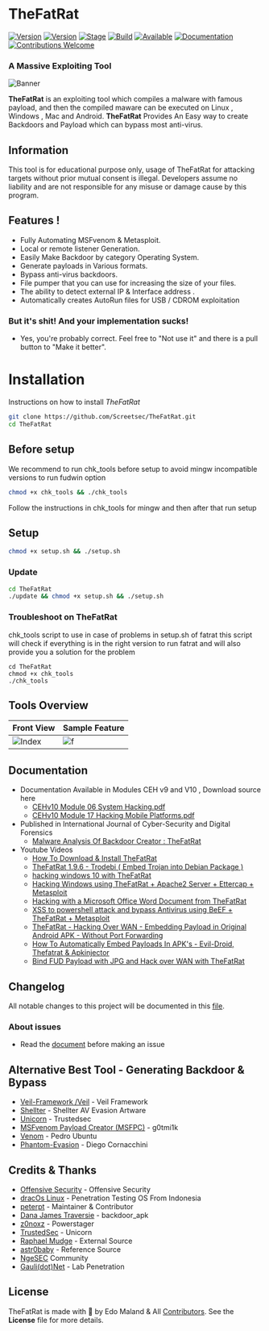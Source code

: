
# TheFatRat 

[![Version](https://img.shields.io/badge/TheFatRat-1.9.8-brightgreen.svg?maxAge=259200)]()
[![Version](https://img.shields.io/badge/Codename-Target-red.svg?maxAge=259200)]()
[![Stage](https://img.shields.io/badge/Release-Testing-brightgreen.svg)]()
[![Build](https://img.shields.io/badge/Supported_OS-Linux-orange.svg)]()
[![Available](https://img.shields.io/badge/Available-BlackArch-red.svg?maxAge=259200)]()
[![Documentation](https://img.shields.io/badge/CEHv10-eccouncil-blue.svg?maxAge=259200)](https://github.com/ManhNho/CEHv10/tree/master/Slides)
[![Contributions Welcome](https://img.shields.io/badge/contributions-welcome-blue.svg?style=flat)]()


###  A Massive Exploiting Tool

![Banner](https://user-images.githubusercontent.com/17976841/65820028-6ae17e00-e24e-11e9-894f-35836481cc2c.png)

**TheFatRat** is an exploiting tool which compiles a malware with famous payload, and then the compiled maware can be executed on Linux , Windows , Mac and Android. **TheFatRat** Provides An Easy way to create Backdoors and Payload which can bypass most anti-virus. 
 
 ## Information
 This tool is for educational purpose only, usage of TheFatRat for attacking targets without prior mutual consent is illegal.
Developers assume no liability and are not responsible for any misuse or damage cause by this program.

 ## Features !
 - Fully Automating MSFvenom & Metasploit.
- Local or remote listener Generation.
- Easily Make Backdoor by category Operating System.
- Generate payloads in Various formats.
- Bypass anti-virus backdoors.
- File pumper that you can use for increasing the size of your files.
- The ability to detect external IP & Interface address .
- Automatically creates AutoRun files for USB / CDROM exploitation

### But it's shit! And your implementation sucks!
- Yes, you're probably correct. Feel free to "Not use it" and there is a pull button to "Make it better". 


# Installation
Instructions on how to install *TheFatRat*
```bash
git clone https://github.com/Screetsec/TheFatRat.git
cd TheFatRat
```
## Before setup
We recommend to run chk_tools before setup to avoid mingw incompatible versions to run fudwin option
```bash
chmod +x chk_tools && ./chk_tools
```
Follow the instructions in chk_tools for mingw and then after that run setup
## Setup
```bash
chmod +x setup.sh && ./setup.sh
```
### Update 
```bash
cd TheFatRat
./update && chmod +x setup.sh && ./setup.sh
```
### Troubleshoot on TheFatRat
chk_tools script to use in case of problems in setup.sh of fatrat
this script will check if everything is in the right version to run fatrat
and will also provide you a solution for the problem
```
cd TheFatRat
chmod +x chk_tools 
./chk_tools
```

## Tools Overview
| Front View | Sample Feature	|
| ------------  | ------------ |
|![Index](https://cloud.githubusercontent.com/assets/17976841/25420100/9ee12cf6-2a80-11e7-8dfa-c2e3cfe71366.png)|![f](https://user-images.githubusercontent.com/17976841/65820886-91a4b200-e258-11e9-9a00-1e5905f6be16.jpg)

## Documentation
- Documentation Available in Modules CEH v9 and V10 , Download source here 
	- [CEHv10 Module 06 System Hacking.pdf](https://github.com/khanhnnvn/CEHv10/blob/master/Labs/CEHv10%20Module%2006%20System%20Hacking.pdf)
	- [CEHv10 Module 17 Hacking Mobile Platforms.pdf](https://github.com/khanhnnvn/CEHv10/blob/master/Labs/CEHv10%20Module%2017%20Hacking%20Mobile%20Platforms.pdf)
- Published in International Journal of Cyber-Security and Digital Forensics
	- [Malware Analysis Of Backdoor Creator : TheFatRat](https://www.researchgate.net/publication/323574673_MALWARE_ANALYSIS_OF_BACKDOOR_CREATOR_FATRAT)
- Youtube Videos 
	- [How To Download & Install TheFatRat](https://www.youtube.com/watch?v=FsSgJFxyzFQ)
	- [TheFatRat 1.9.6 - Trodebi ( Embed Trojan into Debian Package )](https://www.youtube.com/watch?v=NCsrcqhUBCc&feature=youtu.be&list=PLbyfDadg3caj6nc3KBk375lKWDOjiCmb8)
	- [hacking windows 10 with TheFatRat](https://www.youtube.com/watch?v=bFXVAXRXE9Q )
	- [Hacking Windows using TheFatRat + Apache2 Server + Ettercap + Metasploit](https://www.youtube.com/watch?v=FlXMslSjnGw)
	- [Hacking with a Microsoft Office Word Document from TheFatRat](https://www.youtube.com/watch?v=lglOXojT84M)
	- [XSS to powershell attack and bypass Antivirus using BeEF + TheFatRat + Metasploit](https://www.youtube.com/watch?v=pbvg7pgxVjo)
	- [TheFatRat - Hacking Over WAN - Embedding Payload in Original Android APK - Without Port Forwarding](https://www.youtube.com/watch?v=XLNigYZ5-fM)
	- [How To Automatically Embed Payloads In APK's - Evil-Droid, Thefatrat & Apkinjector](https://www.youtube.com/watch?v=C_Og6LnEZSg)
	- [Bind FUD Payload with JPG and Hack over WAN with TheFatRat](https://www.youtube.com/watch?v=VPl1TMCAIy8)


## Changelog
All notable changes to this project will be documented in this [file](https://github.com/Screetsec/thefatrat/blob/master/CHANGELOG.md).

### About issues
- Read the [document](https://github.com/Screetsec/TheFatRat/blob/master/issues.md) before making an issue

## Alternative Best Tool - Generating Backdoor & Bypass 
- [Veil-Framework /Veil](https://github.com/Veil-Framework/Veil) - Veil Framework 
- [Shellter](https://www.shellterproject.com/download/) - Shellter AV Evasion Artware
- [Unicorn](https://github.com/trustedsec/unicorn) - Trustedsec 
- [MSFvenom Payload Creator (MSFPC)](https://github.com/g0tmi1k/msfpc) - g0tmi1k
- [Venom](https://github.com/r00t-3xp10it/venom) - Pedro Ubuntu
- [Phantom-Evasion](https://github.com/oddcod3/Phantom-Evasion) - Diego Cornacchini


## Credits & Thanks
- [Offensive Security](https://www.offensive-security.com/) - Offensive Security
- [dracOs Linux](https://dracos-linux.org/) - Penetration Testing OS From Indonesia
- [peterpt](https://github.com/peterpt) - Maintainer & Contributor
- [Dana James Traversie](https://github.com/dana-at-cp/backdoor-apk) - backdoor_apk
- [z0noxz](https://github.com/z0noxz/powerstager) - Powerstager
- [TrustedSec](https://github.com/trustedsec/unicorn) - Unicorn
- [Raphael Mudge](https://github.com/rsmudge) - External Source
- [astr0baby](https://astr0baby.wordpress.com) - Reference Source
- [NgeSEC](https://ngesec.id/) Community
- [Gauli(dot)Net](https://gauli.net/) - Lab Penetration

## License
TheFatRat is made with 🖤 by Edo Maland & All [Contributors](https://github.com/Screetsec/TheFatRat/graphs/contributors). See the **License** file for more details.


